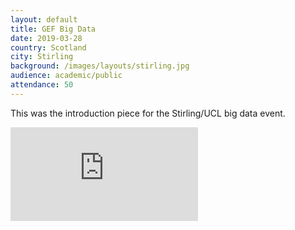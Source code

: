 ```yaml
---
layout: default
title: GEF Big Data
date: 2019-03-28
country: Scotland
city: Stirling
background: /images/layouts/stirling.jpg
audience: academic/public
attendance: 50
---
```

This was the introduction piece for the Stirling/UCL big data event.

<div class="embed-responsive embed-responsive-4by3 mb-3">
  <iframe src="https://docs.google.com/presentation/d/e/2PACX-1vTCLMJxOcpIxFMJWXJYxb-ggmvPxJNwKYvLCSybPD9bh0tkJtvxVANU7O8OjISQ6xkdKbb2sSvXUbni/embed?start=false&loop=false&delayms=3000" frameborder="0" class="embed-responsive-item" allowfullscreen="true" mozallowfullscreen="true" webkitallowfullscreen="true"></iframe>
</div>
